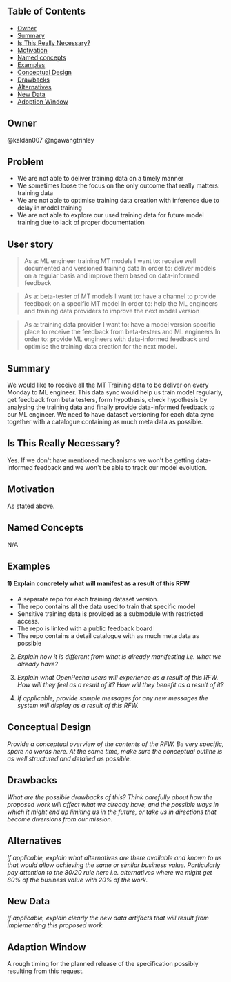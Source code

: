 ## Table of Contents

- [Owner](#owner)
- [Summary](#summary)
- [Is This Really Necessary?](#is-this-really-necessary)
- [Motivation](#motivation)
- [Named concepts](#named-concepts)
- [Examples](#examples)
- [Conceptual Design](#conceptual-design)
- [Drawbacks](#drawbacks)
- [Alternatives](#alternatives)
- [New Data](#new-data)
- [Adoption Window](#adoption-window)

## Owner

@kaldan007 @ngawangtrinley

## Problem

- We are not able to deliver training data on a timely manner
- We sometimes loose the focus on the only outcome that really matters: training data
- We are not able to optimise training data creation with inference due to delay in model training
- We are not able to explore our used training data for future model training due to lack of proper documentation 

## User story

> As a: ML engineer training MT models
> I want to: receive well documented and versioned training data
> In order to: deliver models on a regular basis and improve them based on data-informed feedback

> As a: beta-tester of MT models
> I want to: have a channel to provide feedback on a specific MT model
> In order to: help the ML engineers and training data providers to improve the next model version

> As a: training data provider
> I want to: have a model version specific place to receive the feedback from beta-testers and ML engineers
> In order to: provide ML engineers with data-informed feedback and optimise the training data creation for the next model.


## Summary

We would like to receive all the MT Training data to be deliver on every Monday to ML engineer. This data sync would help us train model regularly, get feedback from beta testers,  form hypothesis, check hypothesis by analysing the training data and finally provide data-informed feedback to our ML engineer. We need to have dataset versioning for each data sync together with a catalogue containing as much meta data as possible.

## Is This Really Necessary?

Yes. If we don't have mentioned mechanisms we won't be getting data-informed feedback and we won't be able to track our model evolution.

## Motivation

As stated above.

## Named Concepts

N/A

## Examples

#### 1) Explain concretely what will manifest as a result of this RFW
- A separate repo for each training dataset version. 
- The repo contains all the data used to train that specific model 
- Sensitive training data is provided as a submodule with restricted access.
- The repo is linked with a public feedback board
- The repo contains a detail catalogue with as much meta data as possible

2. *Explain how it is different from what is already manifesting i.e. what we already have?*


3. *Explain what OpenPecha users will experience as a result of this RFW. How will they feel as a result of it? How will they benefit as a result of it?*


4. *If applicable, provide sample messages for any new messages the system will display as a result of this RFW.*


## Conceptual Design

*Provide a conceptual overview of the contents of the RFW. Be very specific, spare no words here. At the same time, make sure the conceptual outline is as well structured and detailed as possible.* 

## Drawbacks

*What are the possible drawbacks of this? Think carefully about how the proposed work will affect what we already have, and the possible ways in which it might end up limiting us in the future, or take us in directions that become diversions from our mission.*

## Alternatives

*If applicable, explain what alternatives are there available and known to us that would allow achieving the same or similar business value. Particularly pay attention to the 80/20 rule here i.e. alternatives where we might get 80% of the business value with 20% of the work.*

## New Data

*If applicable, explain clearly the new data artifacts that will result from implementing this proposed work.*

## Adaption Window

A rough timing for the planned release of the specification possibly resulting from this request.

